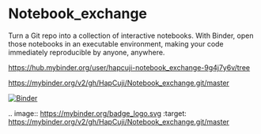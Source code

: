 # Notebook_exchange
Turn a Git repo into a collection of interactive notebooks.
With Binder, open those notebooks in an executable environment, making your code immediately reproducible by anyone, anywhere. 

https://hub.mybinder.org/user/hapcuji-notebook_exchange-9g4j7y6v/tree

https://mybinder.org/v2/gh/HapCuji/Notebook_exchange.git/master

[![Binder](https://mybinder.org/badge_logo.svg)](https://mybinder.org/v2/gh/HapCuji/Notebook_exchange.git/master)

.. image:: https://mybinder.org/badge_logo.svg
 :target: https://mybinder.org/v2/gh/HapCuji/Notebook_exchange.git/master
